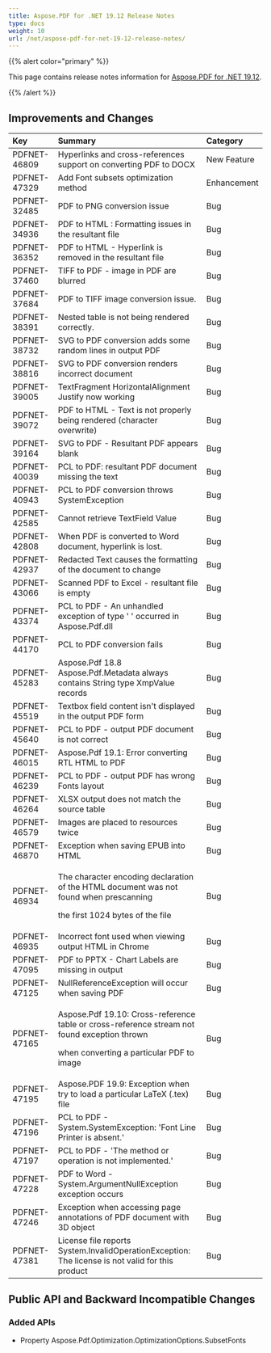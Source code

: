 ```yaml
---
title: Aspose.PDF for .NET 19.12 Release Notes
type: docs
weight: 10
url: /net/aspose-pdf-for-net-19-12-release-notes/
---
```


{{% alert color="primary" %}} 

This page contains release notes information for [Aspose.PDF for .NET 19.12](https://www.nuget.org/packages/Aspose.Pdf/19.12.0).

{{% /alert %}} 
## **Improvements and Changes**

|**Key**|**Summary**|**Category**|
| :- | :- | :- |
|PDFNET-46809|Hyperlinks and cross-references support on converting PDF to DOCX |New Feature|
|PDFNET-47329|Add Font subsets optimization method|Enhancement|
|PDFNET-32485|PDF to PNG conversion issue|Bug|
|PDFNET-34936|PDF to HTML : Formatting issues in the resultant file|Bug|
|PDFNET-36352|PDF to HTML - Hyperlink is removed in the resultant file|Bug|
|PDFNET-37460|TIFF to PDF - image in PDF are blurred|Bug|
|PDFNET-37684|PDF to TIFF image conversion issue.|Bug|
|PDFNET-38391|Nested table is not being rendered correctly.|Bug|
|PDFNET-38732|SVG to PDF conversion adds some random lines in output PDF|Bug|
|PDFNET-38816|SVG to PDF conversion renders incorrect document|Bug|
|PDFNET-39005|TextFragment HorizontalAlignment Justify now working|Bug|
|PDFNET-39072|PDF to HTML - Text is not properly being rendered (character overwrite)|Bug|
|PDFNET-39164|SVG to PDF - Resultant PDF appears blank|Bug|
|PDFNET-40039|PCL to PDF: resultant PDF document missing the text|Bug|
|PDFNET-40943|PCL to PDF conversion throws SystemException|Bug|
|PDFNET-42585|Cannot retrieve TextField Value|Bug|
|PDFNET-42808|When PDF is converted to Word document, hyperlink is lost.|Bug|
|PDFNET-42937|Redacted Text causes the formatting of the document to change|Bug|
|PDFNET-43066|Scanned PDF to Excel - resultant file is empty|Bug|
|PDFNET-43374|PCL to PDF - An unhandled exception of type ' ' occurred in Aspose.Pdf.dll|Bug|
|PDFNET-44170|PCL to PDF conversion fails|Bug|
|PDFNET-45283|Aspose.Pdf 18.8 Aspose.Pdf.Metadata always contains String type XmpValue records|Bug|
|PDFNET-45519|Textbox field content isn't displayed in the output PDF form|Bug|
|PDFNET-45640|PCL to PDF - output PDF document is not correct|Bug|
|PDFNET-46015|Aspose.Pdf 19.1: Error converting RTL HTML to PDF|Bug|
|PDFNET-46239|PCL to PDF - output PDF has wrong Fonts layout|Bug|
|PDFNET-46264|XLSX output does not match the source table|Bug|
|PDFNET-46579|Images are placed to resources twice|Bug|
|PDFNET-46870|Exception when saving EPUB into HTML|Bug|
|PDFNET-46934|<p>The character encoding declaration of the HTML document was not found when prescanning</p><p>the first 1024 bytes of the file</p>|Bug|
|PDFNET-46935|Incorrect font used when viewing output HTML in Chrome|Bug|
|PDFNET-47095|PDF to PPTX - Chart Labels are missing in output|Bug|
|PDFNET-47125|NullReferenceException will occur when saving PDF|Bug|
|PDFNET-47165|<p>Aspose.Pdf 19.10: Cross-reference table or cross-reference stream not found exception thrown </p><p>when converting a particular PDF to image</p>|Bug|
|PDFNET-47195|Aspose.PDF 19.9: Exception when try to load a particular LaTeX (.tex) file|Bug|
|PDFNET-47196|PCL to PDF - System.SystemException: 'Font Line Printer is absent.'|Bug|
|PDFNET-47197|PCL to PDF - 'The method or operation is not implemented.'|Bug|
|PDFNET-47228|PDF to Word - System.ArgumentNullException exception occurs|Bug|
|PDFNET-47246|Exception when accessing page annotations of PDF document with 3D object|Bug|
|PDFNET-47381|License file reports System.InvalidOperationException: The license is not valid for this product|Bug|
## **Public API and Backward Incompatible Changes**
### **Added APIs**
- Property Aspose.Pdf.Optimization.OptimizationOptions.SubsetFonts
